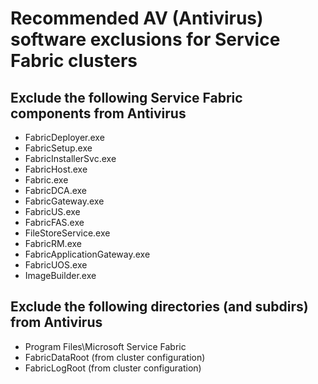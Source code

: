 # Recommended AV (Antivirus) software exclusions for Service Fabric clusters


## **Exclude the following Service Fabric components from Antivirus**

-   FabricDeployer.exe
-   FabricSetup.exe
-   FabricInstallerSvc.exe
-   FabricHost.exe
-   Fabric.exe
-   FabricDCA.exe
-   FabricGateway.exe
-   FabricUS.exe
-   FabricFAS.exe
-   FileStoreService.exe
-   FabricRM.exe
-   FabricApplicationGateway.exe
-   FabricUOS.exe
-   ImageBuilder.exe


## **Exclude the following directories (and subdirs) from Antivirus**

-   Program Files\\Microsoft Service Fabric
-   FabricDataRoot (from cluster configuration)
-   FabricLogRoot (from cluster configuration)

